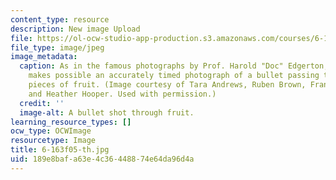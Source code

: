 ```yaml
---
content_type: resource
description: New image Upload
file: https://ol-ocw-studio-app-production.s3.amazonaws.com/courses/6-163-strobe-project-laboratory-fall-2005/189e8bafa63e4c36448874e64da96d4a_6-163f05-th.jpg
file_type: image/jpeg
image_metadata:
  caption: As in the famous photographs by Prof. Harold "Doc" Edgerton, strobe lighting
    makes possible an accurately timed photograph of a bullet passing through two
    pieces of fruit. (Image courtesy of Tara Andrews, Ruben Brown, Francisco Delatorre,
    and Heather Hooper. Used with permission.)
  credit: ''
  image-alt: A bullet shot through fruit.
learning_resource_types: []
ocw_type: OCWImage
resourcetype: Image
title: 6-163f05-th.jpg
uid: 189e8baf-a63e-4c36-4488-74e64da96d4a
---
```

